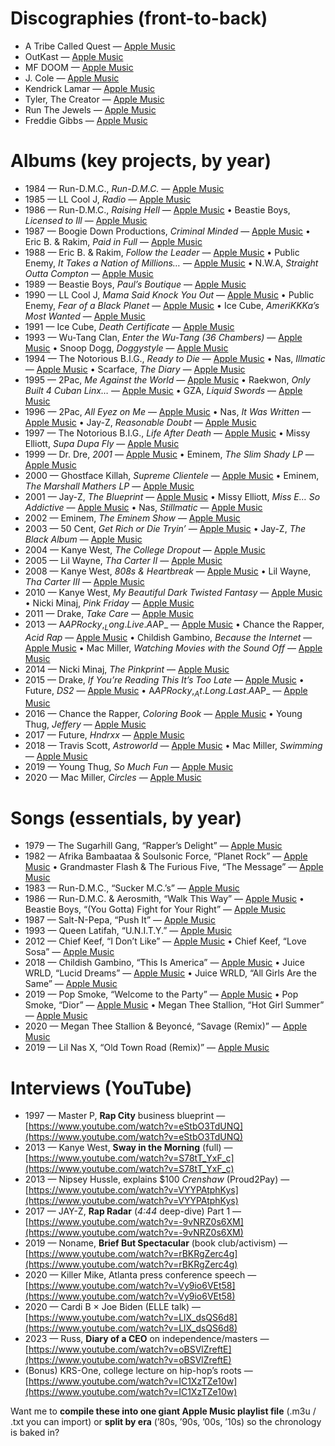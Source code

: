 # Discographies (front-to-back)

- A Tribe Called Quest — [Apple Music](https://music.apple.com/us/search?term=A%20Tribe%20Called%20Quest%20artist)
- OutKast — [Apple Music](https://music.apple.com/us/search?term=OutKast%20artist)
- MF DOOM — [Apple Music](https://music.apple.com/us/search?term=MF%20DOOM%20artist)
- J. Cole — [Apple Music](https://music.apple.com/us/search?term=J.%20Cole%20artist)
- Kendrick Lamar — [Apple Music](https://music.apple.com/us/search?term=Kendrick%20Lamar%20artist)
- Tyler, The Creator — [Apple Music](https://music.apple.com/us/search?term=Tyler%2C%20The%20Creator%20artist)
- Run The Jewels — [Apple Music](https://music.apple.com/us/search?term=Run%20The%20Jewels%20artist)
- Freddie Gibbs — [Apple Music](https://music.apple.com/us/search?term=Freddie%20Gibbs%20artist)

# Albums (key projects, by year)

- 1984 — Run-D.M.C., _Run-D.M.C._ — [Apple Music](https://music.apple.com/us/search?term=Run-D.M.C.%20Run-D.M.C.)
- 1985 — LL Cool J, _Radio_ — [Apple Music](https://music.apple.com/us/search?term=LL%20Cool%20J%20Radio)
- 1986 — Run-D.M.C., _Raising Hell_ — [Apple Music](https://music.apple.com/us/search?term=Run-D.M.C.%20Raising%20Hell) • Beastie Boys, _Licensed to Ill_ — [Apple Music](https://music.apple.com/us/search?term=Beastie%20Boys%20Licensed%20to%20Ill)
- 1987 — Boogie Down Productions, _Criminal Minded_ — [Apple Music](https://music.apple.com/us/search?term=Boogie%20Down%20Productions%20Criminal%20Minded) • Eric B. & Rakim, _Paid in Full_ — [Apple Music](https://music.apple.com/us/search?term=Eric%20B.%20%26%20Rakim%20Paid%20in%20Full)
- 1988 — Eric B. & Rakim, _Follow the Leader_ — [Apple Music](https://music.apple.com/us/search?term=Eric%20B.%20%26%20Rakim%20Follow%20the%20Leader) • Public Enemy, _It Takes a Nation of Millions…_ — [Apple Music](https://music.apple.com/us/search?term=Public%20Enemy%20It%20Takes%20a%20Nation%20of%20Millions) • N.W.A, _Straight Outta Compton_ — [Apple Music](https://music.apple.com/us/search?term=N.W.A%20Straight%20Outta%20Compton)
- 1989 — Beastie Boys, _Paul’s Boutique_ — [Apple Music](https://music.apple.com/us/search?term=Beastie%20Boys%20Paul%27s%20Boutique)
- 1990 — LL Cool J, _Mama Said Knock You Out_ — [Apple Music](https://music.apple.com/us/search?term=LL%20Cool%20J%20Mama%20Said%20Knock%20You%20Out) • Public Enemy, _Fear of a Black Planet_ — [Apple Music](https://music.apple.com/us/search?term=Public%20Enemy%20Fear%20of%20a%20Black%20Planet) • Ice Cube, _AmeriKKKa’s Most Wanted_ — [Apple Music](https://music.apple.com/us/search?term=Ice%20Cube%20AmeriKKKa%27s%20Most%20Wanted)
- 1991 — Ice Cube, _Death Certificate_ — [Apple Music](https://music.apple.com/us/search?term=Ice%20Cube%20Death%20Certificate)
- 1993 — Wu-Tang Clan, _Enter the Wu-Tang (36 Chambers)_ — [Apple Music](https://music.apple.com/us/search?term=Wu-Tang%20Clan%2036%20Chambers) • Snoop Dogg, _Doggystyle_ — [Apple Music](https://music.apple.com/us/search?term=Snoop%20Dogg%20Doggystyle)
- 1994 — The Notorious B.I.G., _Ready to Die_ — [Apple Music](https://music.apple.com/us/search?term=The%20Notorious%20B.I.G.%20Ready%20to%20Die) • Nas, _Illmatic_ — [Apple Music](https://music.apple.com/us/search?term=Nas%20Illmatic) • Scarface, _The Diary_ — [Apple Music](https://music.apple.com/us/search?term=Scarface%20The%20Diary)
- 1995 — 2Pac, _Me Against the World_ — [Apple Music](https://music.apple.com/us/search?term=2Pac%20Me%20Against%20the%20World) • Raekwon, _Only Built 4 Cuban Linx…_ — [Apple Music](https://music.apple.com/us/search?term=Raekwon%20Only%20Built%204%20Cuban%20Linx) • GZA, _Liquid Swords_ — [Apple Music](https://music.apple.com/us/search?term=GZA%20Liquid%20Swords)
- 1996 — 2Pac, _All Eyez on Me_ — [Apple Music](https://music.apple.com/us/search?term=2Pac%20All%20Eyez%20on%20Me) • Nas, _It Was Written_ — [Apple Music](https://music.apple.com/us/search?term=Nas%20It%20Was%20Written) • Jay-Z, _Reasonable Doubt_ — [Apple Music](https://music.apple.com/us/search?term=Jay-Z%20Reasonable%20Doubt)
- 1997 — The Notorious B.I.G., _Life After Death_ — [Apple Music](https://music.apple.com/us/search?term=The%20Notorious%20B.I.G.%20Life%20After%20Death) • Missy Elliott, _Supa Dupa Fly_ — [Apple Music](https://music.apple.com/us/search?term=Missy%20Elliott%20Supa%20Dupa%20Fly)
- 1999 — Dr. Dre, _2001_ — [Apple Music](https://music.apple.com/us/search?term=Dr.%20Dre%202001) • Eminem, _The Slim Shady LP_ — [Apple Music](https://music.apple.com/us/search?term=Eminem%20The%20Slim%20Shady%20LP)
- 2000 — Ghostface Killah, _Supreme Clientele_ — [Apple Music](https://music.apple.com/us/search?term=Ghostface%20Killah%20Supreme%20Clientele) • Eminem, _The Marshall Mathers LP_ — [Apple Music](https://music.apple.com/us/search?term=Eminem%20The%20Marshall%20Mathers%20LP)
- 2001 — Jay-Z, _The Blueprint_ — [Apple Music](https://music.apple.com/us/search?term=Jay-Z%20The%20Blueprint) • Missy Elliott, _Miss E… So Addictive_ — [Apple Music](https://music.apple.com/us/search?term=Missy%20E%20So%20Addictive) • Nas, _Stillmatic_ — [Apple Music](https://music.apple.com/us/search?term=Nas%20Stillmatic)
- 2002 — Eminem, _The Eminem Show_ — [Apple Music](https://music.apple.com/us/search?term=Eminem%20The%20Eminem%20Show)
- 2003 — 50 Cent, _Get Rich or Die Tryin’_ — [Apple Music](https://music.apple.com/us/search?term=50%20Cent%20Get%20Rich%20or%20Die%20Tryin) • Jay-Z, _The Black Album_ — [Apple Music](https://music.apple.com/us/search?term=Jay-Z%20The%20Black%20Album)
- 2004 — Kanye West, _The College Dropout_ — [Apple Music](https://music.apple.com/us/search?term=Kanye%20West%20The%20College%20Dropout)
- 2005 — Lil Wayne, _Tha Carter II_ — [Apple Music](https://music.apple.com/us/search?term=Lil%20Wayne%20Tha%20Carter%20II)
- 2008 — Kanye West, _808s & Heartbreak_ — [Apple Music](https://music.apple.com/us/search?term=Kanye%20West%20808s%20%26%20Heartbreak) • Lil Wayne, _Tha Carter III_ — [Apple Music](https://music.apple.com/us/search?term=Lil%20Wayne%20Tha%20Carter%20III)
- 2010 — Kanye West, _My Beautiful Dark Twisted Fantasy_ — [Apple Music](https://music.apple.com/us/search?term=Kanye%20West%20My%20Beautiful%20Dark%20Twisted%20Fantasy) • Nicki Minaj, _Pink Friday_ — [Apple Music](https://music.apple.com/us/search?term=Nicki%20Minaj%20Pink%20Friday)
- 2011 — Drake, _Take Care_ — [Apple Music](https://music.apple.com/us/search?term=Drake%20Take%20Care)
- 2013 — A$AP Rocky, _Long.Live.A$AP_ — [Apple Music](https://music.apple.com/us/search?term=A%24AP%20Rocky%20Long.Live.A%24AP) • Chance the Rapper, _Acid Rap_ — [Apple Music](https://music.apple.com/us/search?term=Chance%20the%20Rapper%20Acid%20Rap) • Childish Gambino, _Because the Internet_ — [Apple Music](https://music.apple.com/us/search?term=Childish%20Gambino%20Because%20the%20Internet) • Mac Miller, _Watching Movies with the Sound Off_ — [Apple Music](https://music.apple.com/us/search?term=Mac%20Miller%20Watching%20Movies%20with%20the%20Sound%20Off)
- 2014 — Nicki Minaj, _The Pinkprint_ — [Apple Music](https://music.apple.com/us/search?term=Nicki%20Minaj%20The%20Pinkprint)
- 2015 — Drake, _If You’re Reading This It’s Too Late_ — [Apple Music](https://music.apple.com/us/search?term=Drake%20If%20You%27re%20Reading%20This%20It%27s%20Too%20Late) • Future, _DS2_ — [Apple Music](https://music.apple.com/us/search?term=Future%20DS2) • A$AP Rocky, _At.Long.Last.A$AP_ — [Apple Music](https://music.apple.com/us/search?term=A%24AP%20Rocky%20At.Long.Last.A%24AP)
- 2016 — Chance the Rapper, _Coloring Book_ — [Apple Music](https://music.apple.com/us/search?term=Chance%20the%20Rapper%20Coloring%20Book) • Young Thug, _Jeffery_ — [Apple Music](https://music.apple.com/us/search?term=Young%20Thug%20Jeffery)
- 2017 — Future, _Hndrxx_ — [Apple Music](https://music.apple.com/us/search?term=Future%20Hndrxx)
- 2018 — Travis Scott, _Astroworld_ — [Apple Music](https://music.apple.com/us/search?term=Travis%20Scott%20Astroworld) • Mac Miller, _Swimming_ — [Apple Music](https://music.apple.com/us/search?term=Mac%20Miller%20Swimming)
- 2019 — Young Thug, _So Much Fun_ — [Apple Music](https://music.apple.com/us/search?term=Young%20Thug%20So%20Much%20Fun)
- 2020 — Mac Miller, _Circles_ — [Apple Music](https://music.apple.com/us/search?term=Mac%20Miller%20Circles)

# Songs (essentials, by year)

- 1979 — The Sugarhill Gang, “Rapper’s Delight” — [Apple Music](https://music.apple.com/us/search?term=Sugarhill%20Gang%20Rapper%27s%20Delight)
- 1982 — Afrika Bambaataa & Soulsonic Force, “Planet Rock” — [Apple Music](https://music.apple.com/us/search?term=Afrika%20Bambaataa%20Planet%20Rock) • Grandmaster Flash & The Furious Five, “The Message” — [Apple Music](https://music.apple.com/us/search?term=Grandmaster%20Flash%20The%20Message)
- 1983 — Run-D.M.C., “Sucker M.C.’s” — [Apple Music](https://music.apple.com/us/search?term=Run-D.M.C.%20Sucker%20M.C.%27s)
- 1986 — Run-D.M.C. & Aerosmith, “Walk This Way” — [Apple Music](https://music.apple.com/us/search?term=Run-D.M.C.%20Walk%20This%20Way) • Beastie Boys, “(You Gotta) Fight for Your Right” — [Apple Music](https://music.apple.com/us/search?term=Beastie%20Boys%20Fight%20for%20Your%20Right)
- 1987 — Salt-N-Pepa, “Push It” — [Apple Music](https://music.apple.com/us/search?term=Salt-N-Pepa%20Push%20It)
- 1993 — Queen Latifah, “U.N.I.T.Y.” — [Apple Music](https://music.apple.com/us/search?term=Queen%20Latifah%20U.N.I.T.Y.)
- 2012 — Chief Keef, “I Don’t Like” — [Apple Music](https://music.apple.com/us/search?term=Chief%20Keef%20I%20Don%27t%20Like) • Chief Keef, “Love Sosa” — [Apple Music](https://music.apple.com/us/search?term=Chief%20Keef%20Love%20Sosa)
- 2018 — Childish Gambino, “This Is America” — [Apple Music](https://music.apple.com/us/search?term=Childish%20Gambino%20This%20Is%20America) • Juice WRLD, “Lucid Dreams” — [Apple Music](https://music.apple.com/us/search?term=Juice%20WRLD%20Lucid%20Dreams) • Juice WRLD, “All Girls Are the Same” — [Apple Music](https://music.apple.com/us/search?term=Juice%20WRLD%20All%20Girls%20Are%20the%20Same)
- 2019 — Pop Smoke, “Welcome to the Party” — [Apple Music](https://music.apple.com/us/search?term=Pop%20Smoke%20Welcome%20to%20the%20Party) • Pop Smoke, “Dior” — [Apple Music](https://music.apple.com/us/search?term=Pop%20Smoke%20Dior) • Megan Thee Stallion, “Hot Girl Summer” — [Apple Music](https://music.apple.com/us/search?term=Megan%20Thee%20Stallion%20Hot%20Girl%20Summer)
- 2020 — Megan Thee Stallion & Beyoncé, “Savage (Remix)” — [Apple Music](https://music.apple.com/us/search?term=Megan%20Thee%20Stallion%20Savage%20Remix)
- 2019 — Lil Nas X, “Old Town Road (Remix)” — [Apple Music](https://music.apple.com/us/search?term=Lil%20Nas%20X%20Old%20Town%20Road%20Remix)

# Interviews (YouTube)

- 1997 — Master P, **Rap City** business blueprint — [https://www.youtube.com/watch?v=eStbO3TdUNQ](https://www.youtube.com/watch?v=eStbO3TdUNQ)
- 2013 — Kanye West, **Sway in the Morning** (full) — [https://www.youtube.com/watch?v=S78tT_YxF_c](https://www.youtube.com/watch?v=S78tT_YxF_c)
- 2013 — Nipsey Hussle, explains $100 _Crenshaw_ (Proud2Pay) — [https://www.youtube.com/watch?v=VYYPAtphKys](https://www.youtube.com/watch?v=VYYPAtphKys)
- 2017 — JAY-Z, **Rap Radar** (_4:44_ deep-dive) Part 1 — [https://www.youtube.com/watch?v=-9vNRZ0s6XM](https://www.youtube.com/watch?v=-9vNRZ0s6XM)
- 2019 — Noname, **Brief But Spectacular** (book club/activism) — [https://www.youtube.com/watch?v=rBKRgZerc4g](https://www.youtube.com/watch?v=rBKRgZerc4g)
- 2020 — Killer Mike, Atlanta press conference speech — [https://www.youtube.com/watch?v=Vy9io6VEt58](https://www.youtube.com/watch?v=Vy9io6VEt58)
- 2020 — Cardi B × Joe Biden (ELLE talk) — [https://www.youtube.com/watch?v=LlX_dsQS6d8](https://www.youtube.com/watch?v=LlX_dsQS6d8)
- 2023 — Russ, **Diary of a CEO** on independence/masters — [https://www.youtube.com/watch?v=oBSVlZreftE](https://www.youtube.com/watch?v=oBSVlZreftE)
- (Bonus) KRS-One, college lecture on hip-hop’s roots — [https://www.youtube.com/watch?v=IC1XzTZe10w](https://www.youtube.com/watch?v=IC1XzTZe10w)

Want me to **compile these into one giant Apple Music playlist file** (.m3u / .txt you can import) or **split by era** (’80s, ’90s, ’00s, ’10s) so the chronology is baked in?